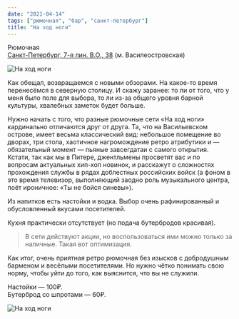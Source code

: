```yaml
---
date: "2021-04-14"
tags: ["рюмочная", "бар", "санкт-петербург"]
title: "На ход ноги"
---
```


Рюмочная\
[Санкт-Петербург, 7-я лин. В.О., 38](https://goo.gl/maps/m68b9ttYHmSuLh5CA) (м. Василеостровская)

![На ход ноги](/posts/images/2021-04-14-na_khod_nogi-1.jpg)

Как обещал, возвращаемся с новыми обзорами. На какое-то время перенесёмся в северную столицу. И скажу заранее: то ли от того, что у меня было поле для выбора, то ли из-за общего уровня барной культуры, хвалебных заметок будет больше.

<!--more-->

Нужно начать с того, что разные рюмочные сети «На ход ноги» кардинально отличаются друг от друга. Та, что на Васильевском острове, имеет весьма классический вид: небольшое помещение во дворах, три стола, хаотичное нагромождение ретро атрибутики и — обязательный момент — пьяные завсегдатаи с самого открытия. Кстати, так как мы в Питере, джентльмены просветят вас и по вопросам актуальных хип-хоп новинок, и расскажут о сложностях прохождения службы в рядах доблестных российских войск (а фоном в это время телевизор, выполняющий заодно роль музыкального центра, поёт ироничное: «Ты не бойся синевы»).

Из напитков есть настойки и водка. Выбор очень рафинированный и обусловленный вкусами посетителей.

Кухня практически отсутствует (но подача бутербродов красивая).

> В сети действуют акции, но воспользоваться ими можно только за наличные. Такая вот оптимизация.

Как итог, очень приятная ретро рюмочная без изысков с добродушным барменом и весёлыми посетителями. Но нужно чётко понимать свою норму, чтобы уйти до того, как выяснится, что вы не служили. 

Настойки — 100₽.\
Бутерброд со шпротами — 60₽.

![На ход ноги](/posts/images/2021-04-14-na_khod_nogi-2.jpg)